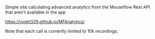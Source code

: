 Simple site calculating advanced analytics from the Mouseflow Rest API that aren't available in the app

https://violet329.github.io/MFAnalytics/

Note that each call is currently limited to 10k recordings.
